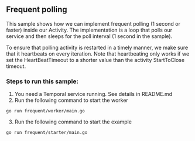 ## Frequent polling

This sample shows how we can implement frequent polling (1 second or faster) inside our Activity.
The implementation is a loop that polls our service and then sleeps for the poll interval (1 second in the sample).

To ensure that polling activity is restarted in a timely manner, we make sure that it heartbeats on every iteration.
Note that heartbeating only works if we set the HeartBeatTimeout to a shorter value than the activity
StartToClose timeout.

### Steps to run this sample:
1) You need a Temporal service running. See details in README.md
2) Run the following command to start the worker
```
go run frequent/worker/main.go
```
3) Run the following command to start the example
```
go run frequent/starter/main.go
```

